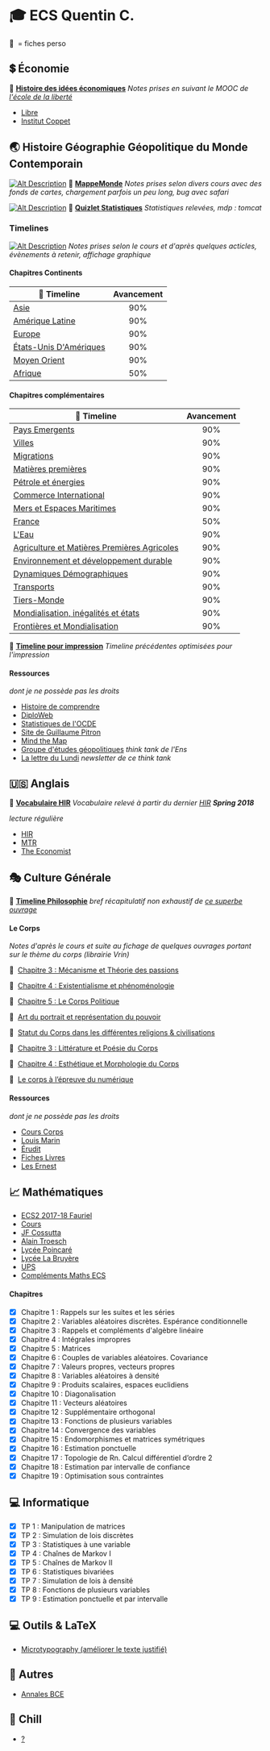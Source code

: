 # :mortar_board: **ECS Quentin C.**
:link:&nbsp; = fiches perso
## :heavy_dollar_sign: **Économie**
:link:&nbsp;[__Histoire des idées économiques__](https://tomcattt.github.io/main.pdf)   *Notes prises en suivant le MOOC de [l'école de la liberté](http://www.ecoleliberte.fr/ressource/histoire-des-idees-economiques/)*
* [Libre](http://www.libres.org)
* [Institut Coppet](https://www.institutcoppet.org)

## :earth_asia: **Histoire Géographie Géopolitique du Monde Contemporain**
[![Alt Description](https://raw.githubusercontent.com/Tomcattt/Tomcattt.github.io/master/vignette_1.png)](https://realtimeboard.com/app/board/o9J_k0YICf0=/)
:link:&nbsp;[__MappeMonde__](https://realtimeboard.com/app/board/o9J_k0YICf0=/)   *Notes prises selon divers cours avec des fonds de cartes, chargement parfois un peu long, bug avec safari*

[![Alt Description](https://raw.githubusercontent.com/Tomcattt/Tomcattt.github.io/master/vignette_4.png)](https://quizlet.com/_4zman7)
:link:&nbsp;[__Quizlet Statistiques__](https://quizlet.com/_4zman7) *Statistiques relevées, mdp : tomcat*

### Timelines
[![Alt Description](https://raw.githubusercontent.com/Tomcattt/Tomcattt.github.io/master/vignette_2.png)](https://tomcattt.github.io/petrole_et_energie)
*Notes prises selon le cours et d'après quelques acticles, évènements à retenir, affichage graphique*
#### Chapitres Continents
| :link:&nbsp;Timeline  | Avancement |
| ------------- | :---: |
| [Asie](https://tomcattt.github.io/asie)  |90%|
| [Amérique Latine](https://tomcattt.github.io/al)|90%|
| [Europe](https://tomcattt.github.io/europe)  |90%|
| [États-Unis D'Amériques](https://tomcattt.github.io/eua)|90%|
| [Moyen Orient](https://tomcattt.github.io/mo)  |90%|
| [Afrique](https://tomcattt.github.io/afrique)  |50%|	


#### Chapitres complémentaires
| :link:&nbsp;Timeline  | Avancement |
| ------------- | :---: |
| [Pays Emergents](https://tomcattt.github.io/emergents)|90%|
| [Villes](https://tomcattt.github.io/les_villes)  |90%|
| [Migrations](https://tomcattt.github.io/migration)  |90%|
| [Matières premières](https://tomcattt.github.io/mpremieres)|90%|
| [Pétrole et énergies](https://tomcattt.github.io/petrole_et_energie)|90%|
| [Commerce International](https://tomcattt.github.io/com)|90%|
| [Mers et Espaces Maritimes](https://tomcattt.github.io/mers)|90%|
| [France](https://tomcattt.github.io/france)|50%|
| [L'Eau](https://tomcattt.github.io/eau)  | 90%  |
| [Agriculture et Matières Premières Agricoles](https://tomcattt.github.io/agriculture) | 90% |
| [Environnement et développement durable](https://tomcattt.github.io/devdurable)  | 90%  |
| [Dynamiques Démographiques](https://tomcattt.github.io/demographie)  | 90%  |
| [Transports](https://tomcattt.github.io/trs)  | 90% |
| [Tiers-Monde](https://tomcattt.github.io/tm) | 90%  |
| [Mondialisation, inégalités et états](https://tomcattt.github.io/mond_et_ine)  | 90%  |
| [Frontières et Mondialisation](https://tomcattt.github.io/frontieres)| 90%  |	

:link:&nbsp;[__Timeline pour impression__](https://github.com/Tomcattt/Tomcattt.github.io/tree/master/print)   *Timeline précédentes optimisées pour l'impression*

#### **Ressources**
*dont je ne possède pas les droits*
* [Histoire de comprendre](https://www.dailymotion.com/playlist/x1sh0p)
* [DiploWeb](https://www.diploweb.com)
* [Statistiques de l'OCDE](https://data.oecd.org/fr/)
* [Site de Guillaume Pitron](http://www.guillaumepitron.com/)
* [Mind the Map](http://mindthemap.fr)
* [Groupe d'études géopolitiques](http://gegeurope.org) *think tank de l'Ens*
* [La lettre du Lundi](https://lldl.eu/fr/home/) *newsletter de ce think tank*


## :us: **Anglais**
:link:&nbsp;[__Vocabulaire HIR__](https://tomcattt.github.io/main2.pdf) *Vocabulaire relevé à partir du dernier [HIR](http://hir.harvard.edu) __Spring 2018__*

*lecture régulière*
* [HIR](http://hir.harvard.edu)
* [MTR](https://www.technologyreview.com/the-download/)
* [The Economist](https://www.economist.com)


## :performing_arts: **Culture Générale**
:link:&nbsp;[__Timeline Philosophie__](https://tomcattt.github.io/philosophie) *bref récapitulatif non exhaustif de [ce superbe ouvrage](https://www.editions-ellipses.fr/product_info.php?products_id=6285)*

#### Le Corps   
*Notes d'après le cours et suite au fichage de quelques ouvrages portant sur le thème du corps (librairie Vrin)*

:link:&nbsp; [Chapitre 3 : Mécanisme et Théorie des passions](https://tomcattt.github.io/MECANISME_ET_THEORIE_DES_PASSIONS.pdf)

:link:&nbsp; [Chapitre 4 : Existentialisme et phénoménologie](http://tomcattt.github.io/CHAPITRE_4_EXISTENTIALISME_ET_PHENOMENOLOGIE.pdf)

:link:&nbsp; [Chapitre 5 : Le Corps Politique](https://tomcattt.github.io/LE_CORPS_POLITIQUE.pdf)

:link:&nbsp; [Art du portrait et représentation du pouvoir](https://tomcattt.github.io/Art_du_Portrait_et_Representation_du_Pouvoir.pdf)

:link:&nbsp; [Statut du Corps dans les différentes religions & civilisations](https://tomcattt.github.io/ILLUSTRATIONS_INTRODUCTION.pdf)

:link:&nbsp; [Chapitre 3 : Littérature et Poésie du Corps](https://tomcattt.github.io/ILLUSTRATIONS_CHAPITRE_3_LITTERATURE_ET_POESIE_DU_CORPS.pdf)

:link:&nbsp; [Chapitre 4 : Esthétique et Morphologie du Corps](https://tomcattt.github.io/ILLUSTRATIONS_CHAPITRE_4_ESTHETIQUE_ET_MORPHOLOGIE_DU_CORPS.pdf)

:link:&nbsp; [Le corps à l’épreuve du numérique](https://tomcattt.github.io/SENEVE_A_LEPREUVE_DU_NUMERIQUE.pdf)

#### **Ressources**   
*dont je ne possède pas les droits*
* [Cours Corps](http://www.ac-grenoble.fr/PhiloSophie/old2/articles.php?lng=fr&pg=4018)
* [Louis Marin](http://www.louismarin.fr/spip.php?article25)
* [Érudit](https://www.erudit.org/fr/)
* [Fiches Livres](http://appli6.hec.fr/amo/)
* [Les Ernest](http://www.les-ernest.fr)

## :chart_with_upwards_trend: **Mathématiques**
* [ECS2 2017-18 Fauriel](http://ecs2-fauriel.fr/public/Cours/Integrale.pdf)
* [Cours](http://ecs2-fauriel.fr//index.php?pages/Cours)
* [JF Cossutta](http://jfcossutta.lycee-berthelot.fr)
* [Alain Troesch](http://alain.troesch.free.fr/index2012.html)
* [Lycée Poincaré](http://ecs2poincare.free.fr/index_cours_exos.html)
* [Lycée La Bruyère](http://www.rblld.fr/ecs2lb/index.php/2017-2018/td)
* [UPS](https://concours-maths-cpge.fr)
* [Compléments Maths ECS](https://fr.wikiversity.org/wiki/Complément_de_mathématiques_pour_prépa_HEC)

#### Chapitres
- [x] Chapitre 1 : Rappels sur les suites et les séries
- [x] Chapitre 2 : Variables aléatoires discrètes. Espérance conditionnelle
- [x] Chapitre 3 : Rappels et compléments d'algèbre linéaire
- [x] Chapitre 4 : Intégrales impropres
- [x] Chapitre 5 : Matrices
- [x] Chapitre 6 : Couples de variables aléatoires. Covariance
- [x] Chapitre 7 : Valeurs propres, vecteurs propres
- [x] Chapitre 8 : Variables aléatoires à densité
- [x] Chapitre 9 : Produits scalaires, espaces euclidiens
- [x] Chapitre 10 : Diagonalisation
- [x] Chapitre 11 : Vecteurs aléatoires
- [x] Chapitre 12 : Supplémentaire orthogonal
- [x] Chapitre 13 : Fonctions de plusieurs variables
- [x] Chapitre 14 : Convergence des variables
- [x] Chapitre 15 : Endomorphismes et matrices symétriques
- [x] Chapitre 16 : Estimation ponctuelle
- [x] Chapitre 17 : Topologie de Rn. Calcul différentiel d’ordre 2
- [X] Chapitre 18 : Estimation par intervalle de confiance
- [X] Chapitre 19 : Optimisation sous contraintes

## :computer: Informatique
- [x] TP 1 : Manipulation de matrices
- [x] TP 2 : Simulation de lois discrètes
- [X] TP 3 : Statistiques à une variable
- [X] TP 4 : Chaînes de Markov I
- [X] TP 5 : Chaînes de Markov II
- [X] TP 6 : Statistiques bivariées
- [X] TP 7 : Simulation de lois à densité
- [X] TP 8 : Fonctions de plusieurs variables
- [X] TP 9 : Estimation ponctuelle et par intervalle

## :computer: Outils & LaTeX
* [Microtypography (améliorer le texte justifié)](https://www.wikiwand.com/en/Microtypography)

## :blue_book: **Autres**
* [Annales BCE](https://www.iscparis.com/admissions-isc-paris/master-grande-ecole/classes-preparatoires/preparations-aux-ecrits/annales/)

## :musical_note: **Chill**
* [?](https://youtu.be/PPQzctf_wIk)
